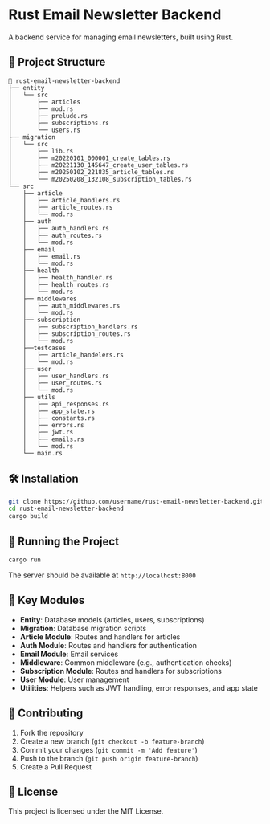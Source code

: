 # Rust Email Newsletter Backend

A backend service for managing email newsletters, built using Rust.

## 📂 Project Structure
```
📂 rust-email-newsletter-backend
├── entity
│   └── src
│       ├── articles
│       ├── mod.rs
│       ├── prelude.rs
│       ├── subscriptions.rs
│       └── users.rs
├── migration
│   └── src
│       ├── lib.rs
│       ├── m20220101_000001_create_tables.rs
│       ├── m20221130_145647_create_user_tables.rs
│       ├── m20250102_221835_article_tables.rs
│       └── m20250208_132108_subscription_tables.rs
└── src
    ├── article
    │   ├── article_handlers.rs
    │   ├── article_routes.rs
    │   └── mod.rs
    ├── auth
    │   ├── auth_handlers.rs
    │   ├── auth_routes.rs
    │   └── mod.rs
    ├── email
    │   ├── email.rs
    │   └── mod.rs
    ├── health
    │   ├── health_handler.rs
    │   ├── health_routes.rs
    │   └── mod.rs
    ├── middlewares
    │   ├── auth_middlewares.rs
    │   └── mod.rs
    ├── subscription
    │   ├── subscription_handlers.rs
    │   ├── subscription_routes.rs
    │   └── mod.rs
    ├──testcases
    │   ├── article_handelers.rs
    │   └── mod.rs
    ├── user
    │   ├── user_handlers.rs
    │   ├── user_routes.rs
    │   └── mod.rs
    ├── utils
    │   ├── api_responses.rs
    │   ├── app_state.rs
    │   ├── constants.rs
    │   ├── errors.rs
    │   ├── jwt.rs
    │   ├── emails.rs
    │   └── mod.rs
    └── main.rs
```

## 🛠 Installation
```bash
git clone https://github.com/username/rust-email-newsletter-backend.git
cd rust-email-newsletter-backend
cargo build
```

## 🚀 Running the Project
```bash
cargo run
```
The server should be available at `http://localhost:8000`

## 🧩 Key Modules
- **Entity**: Database models (articles, users, subscriptions)
- **Migration**: Database migration scripts
- **Article Module**: Routes and handlers for articles
- **Auth Module**: Routes and handlers for authentication
- **Email Module**: Email services
- **Middleware**: Common middleware (e.g., authentication checks)
- **Subscription Module**: Routes and handlers for subscriptions
- **User Module**: User management
- **Utilities**: Helpers such as JWT handling, error responses, and app state

## 🤝 Contributing
1. Fork the repository
2. Create a new branch (`git checkout -b feature-branch`)
3. Commit your changes (`git commit -m 'Add feature'`)
4. Push to the branch (`git push origin feature-branch`)
5. Create a Pull Request

## 📜 License
This project is licensed under the MIT License.
